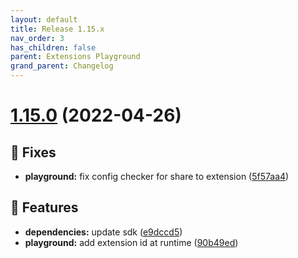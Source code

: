 ```yaml
---
layout: default
title: Release 1.15.x
nav_order: 3
has_children: false
parent: Extensions Playground
grand_parent: Changelog
---
```


# [1.15.0](https://github.com/lumapps/lumapps-extensions-playground/compare/v1.14.1...v1.15.0) (2022-04-26)

## 🐛 Fixes

- **playground:** fix config checker for share to extension ([5f57aa4](https://github.com/lumapps/lumapps-extensions-playground/commit/5f57aa4bfe90cb6852b66b68500e83fcb69bd7b3))

## 🚀 Features

- **dependencies:** update sdk ([e9dccd5](https://github.com/lumapps/lumapps-extensions-playground/commit/e9dccd51f378b9a5e6d857cd5e3ec49b8228c76a))
- **playground:** add extension id at runtime ([90b49ed](https://github.com/lumapps/lumapps-extensions-playground/commit/90b49ed657d5ddf5901fe3c0eb3703cfaa8d97c6))
